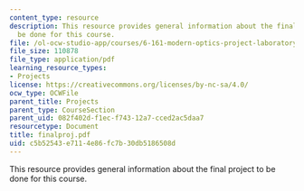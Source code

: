 ```yaml
---
content_type: resource
description: This resource provides general information about the final project to
  be done for this course.
file: /ol-ocw-studio-app/courses/6-161-modern-optics-project-laboratory-fall-2005/c5b52543e7114e86fc7b30db5186508d_finalproj.pdf
file_size: 110878
file_type: application/pdf
learning_resource_types:
- Projects
license: https://creativecommons.org/licenses/by-nc-sa/4.0/
ocw_type: OCWFile
parent_title: Projects
parent_type: CourseSection
parent_uid: 082f402d-f1ec-f743-12a7-cced2ac5daa7
resourcetype: Document
title: finalproj.pdf
uid: c5b52543-e711-4e86-fc7b-30db5186508d
---
```

This resource provides general information about the final project to be done for this course.
